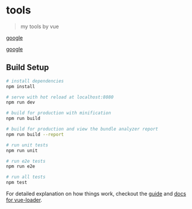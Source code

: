 # tools

> my tools by vue

<a href="http://www.google.com" target="_blank">google</a>

<a href="http://www.google.com" title=&quot;google&quot; target=&quot;_blank&quot;>google</a>

## Build Setup

``` bash
# install dependencies
npm install

# serve with hot reload at localhost:8080
npm run dev

# build for production with minification
npm run build

# build for production and view the bundle analyzer report
npm run build --report

# run unit tests
npm run unit

# run e2e tests
npm run e2e

# run all tests
npm test
```

For detailed explanation on how things work, checkout the [guide](http://vuejs-templates.github.io/webpack/) and [docs for vue-loader](http://vuejs.github.io/vue-loader).
